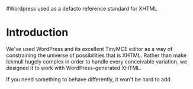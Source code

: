 #Wordpress used as a defacto reference standard for XHTML

# Introduction #

We've used WordPress and its excellent TinyMCE editor as a way of constraining the universe of possibilities that is XHTML. Rather than make Ickmull hugely complex in order to handle every conceivable variation, we designed it to work with WordPress-generated XHTML.

If you need something to behave differently, it won't be hard to add.
